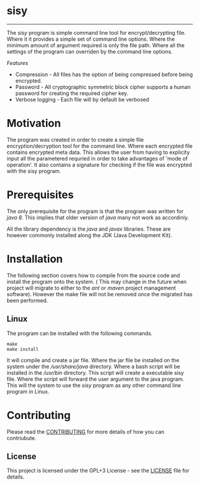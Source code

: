 # sisy #
------
The *sisy* program is simple command line tool for encrypt/decrypting file. Where it it provides a simple set of command line options. Where the minimum amount of argument required is only the file path. Where all the settings of the program can overriden by the command line options.

*Features*
* Compression - All files has the option of being compressed before being encrypted.
* Password - All cryptographic symmetric block cipher supports a human password for creating the required cipher key.
* Verbose logging - Each file will by default be verbosed

# Motivation #

The program was created in order to create a simple file encryption/decryption tool for the command line. Where each encrypted file contains encrypted meta data. This allows the user from having to explicity input all the parametered requried in order to take advantages of 'mode of operation'. It also contains a signature for checking if the file was encrypted with the sisy program.

# Prerequisites #

The only prerequisite for the program is that the program was written for *java 8*. This implies that older version of *java* many not work as accordinly.

All the library dependency is the *java* and *javax* libraries. These are however commonly installed along the JDK (Java Development Kit).

# Installation #

The following section covers how to compile from the source code and install the program onto the system. ( This may change in the future when project will migrate to either to the *ant* or *maven* project management software). However the make file will not be removed once the migrated has been performed.

## Linux ##
The program can be installed with the following commands.
```
make
make install
```
It will compile and create a jar file. Where the jar file be installed on the system under the */usr/share/java* directory. Where a bash script will be installed in the */usr/bin* directory. This script will create a executable sisy file. Where the script will forward the user argument to the java program. This will the system to use the *sisy* program as any other command line program in Linux.

# Contributing #
Please read the [CONTRIBUTING](CONTRIBUTING.md) for more details of how you can contriubute.

## License ##

This project is licensed under the GPL+3 License - see the [LICENSE](LICENSE) file for details.

